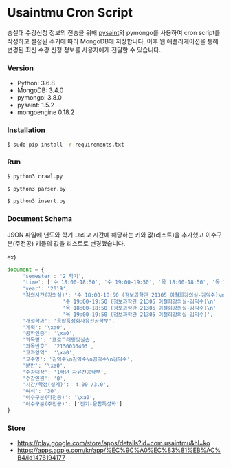 # Usaintmu Cron Script
숭실대 수강신청 정보의 전송을 위해 [pysaint](https://github.com/gomjellie/pysaint)와 pymongo를 사용하여 cron script를 작성하고 설정된 주기에 따라 MongoDB에 저장합니다. 이후 웹 애플리케이션을 통해 변경된 최신 수강 신청 정보를 사용자에게 전달할 수 있습니다.

### Version
- Python: 3.6.8
- MongoDB: 3.4.0
- pymongo: 3.8.0
- pysaint: 1.5.2
- mongoengine 0.18.2

### Installation
```sh
$ sudo pip install -r requirements.txt
```


### Run
```sh
$ python3 crawl.py
```
```sh
$ python3 parser.py
```
```sh
$ python3 insert.py
```


### Document Schema
JSON 파일에 년도와 학기 그리고 시간에 해당하는 키와 값(리스트)을 추가했고 이수구분(주전공) 키들의 값을 리스트로 변경했습니다.

ex) 

```js
document = {
     'semester': '2 학기',
     'time': ['수 18:00-18:50', '수 19:00-19:50', '목 18:00-18:50', '목 19:00-19:50'],
     'year': '2019',
     '강의시간(강의실)': '수 18:00-18:50 (정보과학관 21305 이철희강의실-김익수)\n'
                  '수 19:00-19:50 (정보과학관 21305 이철희강의실-김익수)\n'
                  '목 18:00-18:50 (정보과학관 21305 이철희강의실-김익수)\n'
                  '목 19:00-19:50 (정보과학관 21305 이철희강의실-김익수)',
     '개설학과': '융합특성화자유전공학부',
     '계획': '\xa0',
     '공학인증': '\xa0',
     '과목명': '프로그래밍및실습',
     '과목번호': '2150036403',
     '교과영역': '\xa0',
     '교수명': '김익수\n김익수\n김익수\n김익수',
     '분반': '\xa0',
     '수강대상': '1학년 자유전공학부',
     '수강인원': '0',
     '시간/학점(설계)': '4.00 /3.0',
     '여석': '30',
     '이수구분(다전공)': '\xa0',
     '이수구분(주전공)': ['전기-융합특성화']
}
```

### Store
- https://play.google.com/store/apps/details?id=com.usaintmu&hl=ko
- https://apps.apple.com/kr/app/%EC%9C%A0%EC%83%81%EB%AC%B4/id1476194177
